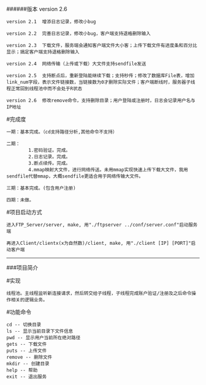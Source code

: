 ######版本 version 2.6
	
	version 2.1  增添日志记录，修改小bug

	version 2.2  完善日志记录，修改小bug，客户端支持退格删除输入
	
	version 2.3  下载文件，服务端会通知客户端文件大小客；上传下载文件有进度条和百分比显示；搞定客户端支持退格删除输入

	version 2.4  网络传输（上传或下载）大文件支持sendfile发送

	version 2.5  支持断点后，重新登陆能继续下载；支持秒传；修改了数据库File表，增加link_num字段，表示文件链接数，当链接数为0才删除实际文件；客户端断线时，服务器子线程正常回到线程池中而不会处于R状态

	version 2.6  修改remove命令，支持删除目录；用户登陆或注册时，日志会记录用户名与IP地址


#完成度

	一期：基本完成。（cd支持路径分析,其他命令不支持）
	
	二期：
			1.密码验证。完成。
			2.日志记录。完成。
			3.断点续传。完成。
			4.mmap映射大文件，进行网络传送。未用mmap实现快速上传下载大文件，我用sendfile代替mmap，大概sendfile更适合用于网络传输大文件。

	三期：基本完成。(包含用户注册)

	四期：未做。


#项目启动方式
	
	进入FTP_Server/server, make, 用"./ftpserver ../conf/server.conf"启动服务端
	
	再进入Client/clientx(x为自然数)/client, make, 用"./client [IP] [PORT]"启动客户端


-------------------------------------------------------------------------------------------------------------------------------------------------------	
###项目简介
	
#实现

	线程池。主线程监听新连接请求，然后转交给子线程，子线程完成账户验证/注册及之后命令操作相关的逻辑业务。


#功能命令

	cd -- 切换目录
	ls -- 显示当前目录下文件信息
	pwd -- 显示用户当前所在绝对路径
	gets -- 下载文件
	puts -- 上传文件
	remove -- 删除文件
	mkdir -- 创建目录
	help -- 帮助
	exit -- 退出服务
